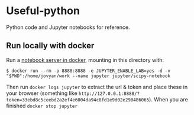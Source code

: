 # Useful-python
Python code and Jupyter notebooks for reference.

## Run locally with docker
Run a [notebook server in docker](https://jupyter-docker-stacks.readthedocs.io/en/latest/index.html), mounting in this directory with:
```
$ docker run --rm -p 8888:8888 -e JUPYTER_ENABLE_LAB=yes -d -v "$PWD":/home/jovyan/work --name jupyter jupyter/scipy-notebook
```
Then run `docker logs jupyter` to extract the url & token and place these in your browser (something like `http://127.0.0.1:8888/?token=33ebd8c5ceebd2a2ef4e6004da94c8fd1e9d02e290486065`). When you are finished `docker stop jupyter`